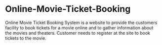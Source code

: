 # Online-Movie-Ticket-Booking
Online Movie Ticket Booking System is a website to provide the customers facility to book tickets for a movie online and to gather information about the movies and theaters. Customer needs to register at the site to book tickets to the movie.
